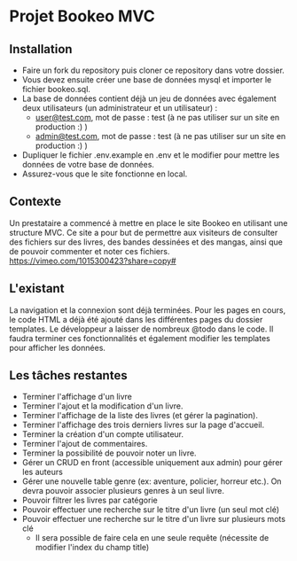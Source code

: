 # Projet Bookeo MVC
## Installation
* Faire un fork du repository puis cloner ce repository dans votre dossier.
* Vous devez ensuite créer une base de données mysql et importer le fichier bookeo.sql.
* La base de données contient déjà un jeu de données avec également deux utilisateurs (un administrateur et un utilisateur) :
    * user@test.com, mot de passe : test (à ne pas utiliser sur un site en production :) )
    * admin@test.com, mot de passe : test (à ne pas utiliser sur un site en production :) )
* Dupliquer le fichier .env.example en .env et le modifier pour mettre les données de votre base de données.
* Assurez-vous que le site fonctionne en local.

## Contexte
Un prestataire a commencé à mettre en place le site Bookeo en utilisant une structure MVC. Ce site a pour but de permettre aux visiteurs de consulter des fichiers sur des livres, des bandes dessinées et des mangas, ainsi que de pouvoir commenter et noter ces fichiers.
https://vimeo.com/1015300423?share=copy#

## L'existant
La navigation et la connexion sont déjà terminées. Pour les pages en cours, le code HTML a déjà été ajouté dans les différentes pages du dossier templates. Le développeur a laisser de nombreux @todo dans le code. Il faudra terminer ces fonctionnalités et également modifier les templates pour afficher les données.

## Les tâches restantes
* Terminer l'affichage d'un livre
* Terminer l'ajout et la modification d'un livre.
* Terminer l'affichage de la liste des livres (et gérer la pagination).
* Terminer l'affichage des trois derniers livres sur la page d'accueil.
* Terminer la création d'un compte utilisateur.
* Terminer l'ajout de commentaires.
* Terminer la possibilité de pouvoir noter un livre.
* Gérer un CRUD en front (accessible uniquement aux admin) pour gérer les auteurs
* Gérer une nouvelle table genre (ex: aventure, policier, horreur etc.). On devra pouvoir associer plusieurs genres à un seul livre.
* Pouvoir filtrer les livres par catégorie
* Pouvoir effectuer une recherche sur le titre d'un livre (un seul mot clé)
* Pouvoir effectuer une recherche sur le titre d'un livre sur plusieurs mots clé
    * Il sera possible de faire cela en une seule requête (nécessite de modifier l'index du champ title)
